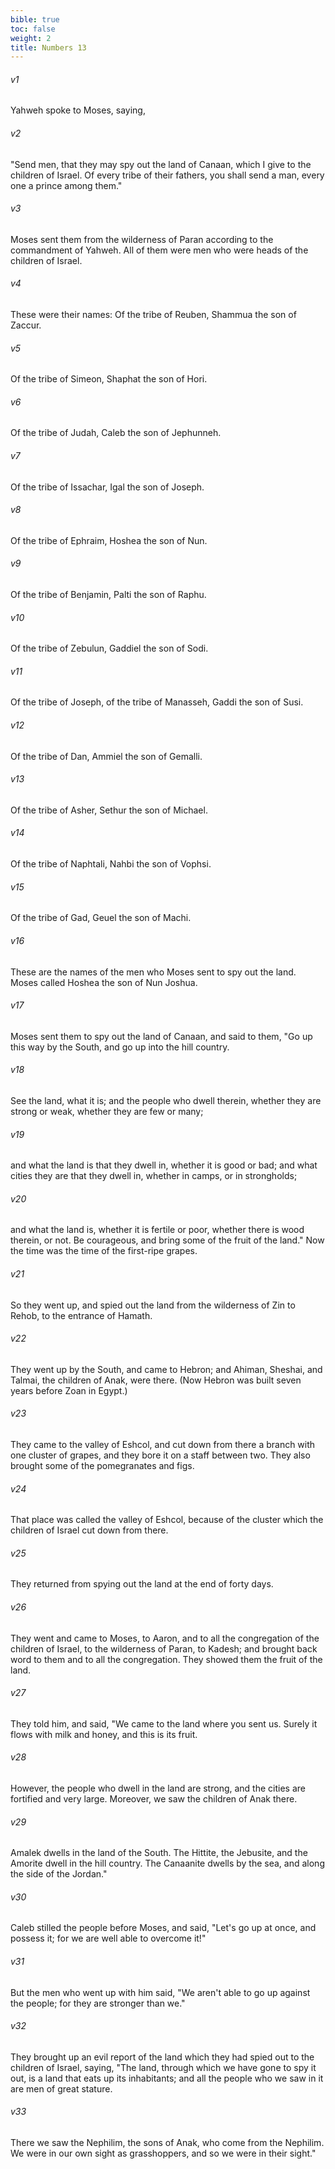 ```yaml
---
bible: true
toc: false
weight: 2
title: Numbers 13
---
```


###### v1 
Yahweh spoke to Moses, saying, 

###### v2 
"Send men, that they may spy out the land of Canaan, which I give to the children of Israel. Of every tribe of their fathers, you shall send a man, every one a prince among them." 

###### v3 
Moses sent them from the wilderness of Paran according to the commandment of Yahweh. All of them were men who were heads of the children of Israel. 

###### v4 
These were their names: Of the tribe of Reuben, Shammua the son of Zaccur. 

###### v5 
Of the tribe of Simeon, Shaphat the son of Hori. 

###### v6 
Of the tribe of Judah, Caleb the son of Jephunneh. 

###### v7 
Of the tribe of Issachar, Igal the son of Joseph. 

###### v8 
Of the tribe of Ephraim, Hoshea the son of Nun. 

###### v9 
Of the tribe of Benjamin, Palti the son of Raphu. 

###### v10 
Of the tribe of Zebulun, Gaddiel the son of Sodi. 

###### v11 
Of the tribe of Joseph, of the tribe of Manasseh, Gaddi the son of Susi. 

###### v12 
Of the tribe of Dan, Ammiel the son of Gemalli. 

###### v13 
Of the tribe of Asher, Sethur the son of Michael. 

###### v14 
Of the tribe of Naphtali, Nahbi the son of Vophsi. 

###### v15 
Of the tribe of Gad, Geuel the son of Machi. 

###### v16 
These are the names of the men who Moses sent to spy out the land. Moses called Hoshea the son of Nun Joshua. 

###### v17 
Moses sent them to spy out the land of Canaan, and said to them, "Go up this way by the South, and go up into the hill country. 

###### v18 
See the land, what it is; and the people who dwell therein, whether they are strong or weak, whether they are few or many; 

###### v19 
and what the land is that they dwell in, whether it is good or bad; and what cities they are that they dwell in, whether in camps, or in strongholds; 

###### v20 
and what the land is, whether it is fertile or poor, whether there is wood therein, or not. Be courageous, and bring some of the fruit of the land." Now the time was the time of the first-ripe grapes. 

###### v21 
So they went up, and spied out the land from the wilderness of Zin to Rehob, to the entrance of Hamath. 

###### v22 
They went up by the South, and came to Hebron; and Ahiman, Sheshai, and Talmai, the children of Anak, were there. (Now Hebron was built seven years before Zoan in Egypt.) 

###### v23 
They came to the valley of Eshcol, and cut down from there a branch with one cluster of grapes, and they bore it on a staff between two. They also brought some of the pomegranates and figs. 

###### v24 
That place was called the valley of Eshcol, because of the cluster which the children of Israel cut down from there. 

###### v25 
They returned from spying out the land at the end of forty days. 

###### v26 
They went and came to Moses, to Aaron, and to all the congregation of the children of Israel, to the wilderness of Paran, to Kadesh; and brought back word to them and to all the congregation. They showed them the fruit of the land. 

###### v27 
They told him, and said, "We came to the land where you sent us. Surely it flows with milk and honey, and this is its fruit. 

###### v28 
However, the people who dwell in the land are strong, and the cities are fortified and very large. Moreover, we saw the children of Anak there. 

###### v29 
Amalek dwells in the land of the South. The Hittite, the Jebusite, and the Amorite dwell in the hill country. The Canaanite dwells by the sea, and along the side of the Jordan." 

###### v30 
Caleb stilled the people before Moses, and said, "Let's go up at once, and possess it; for we are well able to overcome it!" 

###### v31 
But the men who went up with him said, "We aren't able to go up against the people; for they are stronger than we." 

###### v32 
They brought up an evil report of the land which they had spied out to the children of Israel, saying, "The land, through which we have gone to spy it out, is a land that eats up its inhabitants; and all the people who we saw in it are men of great stature. 

###### v33 
There we saw the Nephilim, the sons of Anak, who come from the Nephilim. We were in our own sight as grasshoppers, and so we were in their sight."


